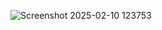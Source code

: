 ![Screenshot 2025-02-10 123753](https://github.com/user-attachments/assets/651cdaa9-13d8-4895-ab8c-8019afc92043)
